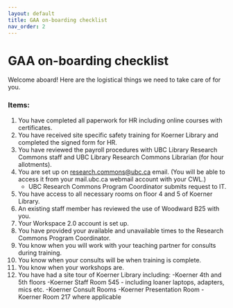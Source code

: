 ```yaml
---
layout: default
title: GAA on-boarding checklist
nav_order: 2
---
```

# GAA on-boarding checklist
Welcome aboard! Here are the logistical things we need to take care of for you.
### Items:
1. You have completed all paperwork for HR including online courses with certificates.
1. You have received site specific safety training for Koerner Library and completed the signed form for HR.
1. You have reviewed the payroll procedures with UBC Library Research Commons staff and UBC Library Research Commons Librarian (for hour allotments).
1. You are set up on research.commons@ubc.ca email. (You will be able to access it from your mail.ubc.ca webmail account with your CWL.) 
   - UBC Research Commons Program Coordinator submits request to IT.
1. You have access to all necessary rooms on floor 4 and 5 of Koerner Library.
1. An existing staff member has reviewed the use of Woodward B25 with you.
1. Your Workspace 2.0 account is set up.
1. You have provided your available and unavailable times to the Research Commons Program Coordinator.
1. You know when you will work with your teaching partner for consults during training.
1. You know when your consults will be when training is complete.
1. You know when your workshops are.
1. You have had a site tour of Koerner Library including:
   -Koerner 4th and 5th floors
   -Koerner Staff Room 545 - including loaner laptops, adapters, mics etc.
   -Koerner Consult Rooms
   -Koerner Presentation Room
   -Koerner Room 217 where applicable
